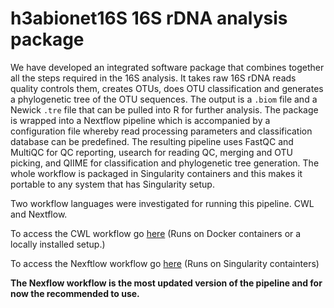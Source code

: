 # h3abionet16S 16S rDNA analysis package

We have developed an integrated software package that combines together all the steps required in the 16S analysis. It takes raw 16S rDNA reads quality controls them, creates OTUs, does OTU classification and generates a phylogenetic tree of the OTU sequences. The output is a `.biom` file and a Newick `.tre` file that can be pulled into R for further analysis. The package is wrapped into a Nextflow pipeline which is accompanied by a configuration file whereby read processing parameters and classification database can be predefined. The resulting pipeline uses FastQC and MultiQC for QC reporting, usearch for reading QC, merging and OTU picking, and QIIME for classification and phylogenetic tree generation. The whole workflow is packaged in Singularity containers and this makes it portable to any system that has Singularity setup. 

Two workflow languages were investigated  for running this pipeline. CWL and Nextflow.

To access the CWL workflow go [here](https://github.com/h3abionet/h3abionet16S/tree/master/workflows-cwl) (Runs on Docker containers or a locally installed setup.)

To access the Nexftlow  workflow go [here](https://github.com/h3abionet/h3abionet16S/tree/master/workflows-nxf) (Runs on Singularity containters)

**The Nexflow workflow is the most updated version of the pipeline and for now the recommended to use.**
